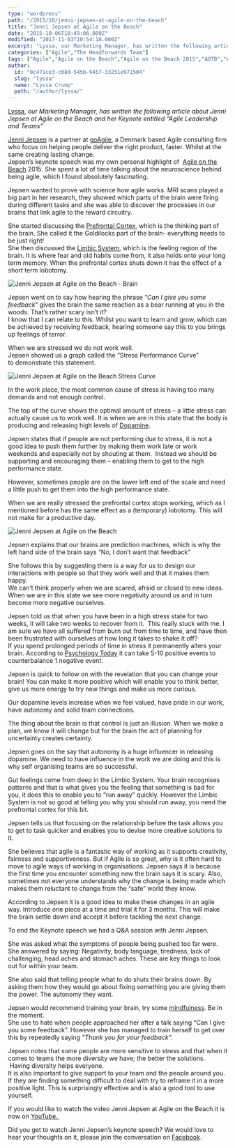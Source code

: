 ```yaml
---
type: "wordpress"
path: "/2015/10/jenni-jepsen-at-agile-on-the-beach"
title: "Jenni Jepsen at Agile on the Beach"
date: "2015-10-06T10:49:06.000Z"
modified: "2017-11-03T10:54:18.000Z"
excerpt: "Lyssa, our Marketing Manager, has written the following article about Jenni Jepsen at Agile on the Beach and her Keynote entitled “Agile Leadership and Teams” Jenni Jepsen is a partner at goAgile, a Denmark based Agile consulting firm who focus on helping people deliver the right product, faster. Whilst at the same creating lasting change. Jepsen’s keynote speech was …"
categories: ["Agile","The Headforwards Team"]
tags: ["Agile","Agile on the Beach","Agile on the Beach 2015","AOTB","AOTB2015","Go Agile","Jenni Jepsen"]
author:
  id: "0c471ce3-c08d-545b-9457-33251e971504"
  slug: "lyssa"
  name: "Lyssa Crump"
  path: "/author/lyssa/"
---
```

[Lyssa](https://uk.linkedin.com/in/lyssafeecrump), _our Marketing Manager, has written the following article about Jenni Jepsen at Agile on the Beach and her Keynote entitled “Agile Leadership and Teams”_

[Jenni Jepsen](https://twitter.com/jenniindk) is a partner at [goAgile](http://www.goagile.dk/), a Denmark based Agile consulting firm who focus on helping people deliver the right product, faster. Whilst at the same creating lasting change.  
Jepsen’s keynote speech was my own personal highlight of  [Agile on the Beach](http://agileonthebeach.com/) 2015. She spent a lot of time talking about the neuroscience behind being agile, which I found absolutely fascinating.

Jepsen wanted to prove with science how agile works. MRI scans played a big part in her research, they showed which parts of the brain were firing during different tasks and she was able to discover the processes in our brains that link agile to the reward circuitry.

She started discussing the [Prefrontal Cortex](https://en.wikipedia.org/wiki/Prefrontal_cortex), which is the thinking part of the brain. She called it the Goldilocks part of the brain- everything needs to be just right!  
She then discussed the [Limbic System](https://en.wikipedia.org/wiki/Limbic_system), which is the feeling region of the brain. It is where fear and old habits come from, it also holds onto your long term memory. When the prefrontal cortex shuts down it has the effect of a short term lobotomy.

![Jenni Jepsen at Agile on the Beach - Brain](/wp-content/uploads/2015/09/Jenni_Jepsen_at_Agile_on_the_Beach_Brain.jpg)

Jepsen went on to say how hearing the phrase “_Can I give you some feedback_” gives the brain the same reaction as a bear running at you in the woods. That’s rather scary isn’t it?  
I know that I can relate to this. Whilst you want to learn and grow, which can be achieved by receiving feedback, hearing someone say this to you brings up feelings of terror.

When we are stressed we do not work well.  
Jepsen showed us a graph called the “Stress Performance Curve” to demonstrate this statement.

![Jenni Jepsen at Agile on the Beach Stress Curve](/wp-content/uploads/2015/09/Jenni_Jepsen_at_Agile_on_the_Beach_STRESS_Performance_Curve.jpg)

In the work place, the most common cause of stress is having too many demands and not enough control.

The top of the curve shows the optimal amount of stress – a little stress can actually cause us to work well. It is when we are in this state that the body is producing and releasing high levels of [Dopamine](https://en.wikipedia.org/wiki/Dopamine).

Jepsen states that if people are not performing due to stress, it is not a good idea to push them further by making them work late or work weekends and especially not by shouting at them.  Instead we should be supporting and encouraging them – enabling them to get to the high performance state.

However, sometimes people are on the lower left end of the scale and need a little push to get them into the high performance state.

When we are really stressed the prefrontal cortex stops working, which as I mentioned before has the same effect as a (temporary) lobotomy. This will not make for a productive day.

![Jenni Jepsen at Agile on the Beach](/wp-content/uploads/2015/10/Jenni_Jepsen_At-Agile_on_The_beach.jpg)

Jepsen explains that our brains are prediction machines, which is why the left hand side of the brain says “No, I don’t want that feedback”

She follows this by suggesting there is a way for us to design our interactions with people so that they work well and that it makes them happy.  
We can’t think properly when we are scared, afraid or closed to new ideas. When we are in this state we see more negativity around us and in turn become more negative ourselves.

Jepsen told us that when you have been in a high stress state for two weeks, it will take two weeks to recover from it.  This really stuck with me. I am sure we have all suffered from burn out from time to time, and have then been frustrated with ourselves at how long it takes to shake it off?  
If you spend prolonged periods of time in stress it permanently alters your brain. According to [Psychology Today](https://www.psychologytoday.com/blog/wired-success/201406/are-we-hardwired-be-positive-or-negative) it can take 5-10 positive events to counterbalance 1 negative event.

Jepsen is quick to follow on with the revelation that you can change your brain! You can make it more positive which will enable you to think better, give us more energy to try new things and make us more curious.

Our dopamine levels increase when we feel valued, have pride in our work, have autonomy and solid team connections.

The thing about the brain is that control is just an illusion. When we make a plan, we know it will change but for the brain the act of planning for uncertainty creates certainty.

Jepsen goes on the say that autonomy is a huge influencer in releasing dopamine. We need to have influence in the work we are doing and this is why self organising teams are so successful.

Gut feelings come from deep in the Limbic System. Your brain recognises patterns and that is what gives you the feeling that something is bad for you, it does this to enable you to “run away” quickly. However the Limbic System is not so good at telling you why you should run away, you need the prefrontal cortex for this bit.

Jepsen tells us that focusing on the relationship before the task allows you to get to task quicker and enables you to devise more creative solutions to it.

She believes that agile is a fantastic way of working as it supports creativity, fairness and supportiveness. But if Agile is so great, why is it often hard to move to agile ways of working in organisations. Jepsen says it is because the first time you encounter something new the brain says it is scary. Also, sometimes not everyone understands why the change is being made which makes them reluctant to change from the “safe” world they know.

According to Jepsen it is a good idea to make these changes in an agile way. Introduce one piece at a time and trial it for 3 months. This will make the brain settle down and accept it before tackling the next change.

To end the Keynote speech we had a Q&A session with Jenni Jepsen.

She was asked what the symptoms of people being pushed too far were. She answered by saying: Negativity, body language, tiredness, lack of challenging, head aches and stomach aches. These are key things to look out for within your team.

She also said that telling people what to do shuts their brains down. By asking them how they would go about fixing something you are giving them the power. The autonomy they want.

Jepsen would recommend training your brain, try some [mindfulness](http://bemindful.co.uk/). Be in the moment.  
She use to hate when people approached her after a talk saying “Can I give you some feedback”. However she has managed to train herself to get over this by repeatedly saying _“Thank you for your feedback”._

Jepsen notes that some people are more sensitive to stress and that when it comes to teams the more diversity we have; the better the solutions.  Having diversity helps everyone.  
It is also important to give support to your team and the people around you. If they are finding something difficult to deal with try to reframe it in a more positive light. This is surprisingly effective and is also a good tool to use yourself.

If you would like to watch the video Jenni Jepsen at Agile on the Beach it is now on [YouTube. ](https://www.youtube.com/watch?v=5AbnwwtXaQE&feature=youtu.be)

Did you get to watch Jenni Jepsen’s keynote speech? We would love to hear your thoughts on it, please join the conversation on [Facebook](https://www.facebook.com/headforwards).